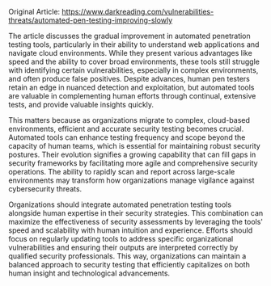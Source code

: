 Original Article: https://www.darkreading.com/vulnerabilities-threats/automated-pen-testing-improving-slowly

The article discusses the gradual improvement in automated penetration testing tools, particularly in their ability to understand web applications and navigate cloud environments. While they present various advantages like speed and the ability to cover broad environments, these tools still struggle with identifying certain vulnerabilities, especially in complex environments, and often produce false positives. Despite advances, human pen testers retain an edge in nuanced detection and exploitation, but automated tools are valuable in complementing human efforts through continual, extensive tests, and provide valuable insights quickly.

This matters because as organizations migrate to complex, cloud-based environments, efficient and accurate security testing becomes crucial. Automated tools can enhance testing frequency and scope beyond the capacity of human teams, which is essential for maintaining robust security postures. Their evolution signifies a growing capability that can fill gaps in security frameworks by facilitating more agile and comprehensive security operations. The ability to rapidly scan and report across large-scale environments may transform how organizations manage vigilance against cybersecurity threats.

Organizations should integrate automated penetration testing tools alongside human expertise in their security strategies. This combination can maximize the effectiveness of security assessments by leveraging the tools' speed and scalability with human intuition and experience. Efforts should focus on regularly updating tools to address specific organizational vulnerabilities and ensuring their outputs are interpreted correctly by qualified security professionals. This way, organizations can maintain a balanced approach to security testing that efficiently capitalizes on both human insight and technological advancements.